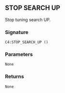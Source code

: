 ## STOP SEARCH UP

Stop tuning search UP.


### Signature

`C4:STOP_SEARCH_UP ()`


### Parameters

`None`


### Returns

`None`